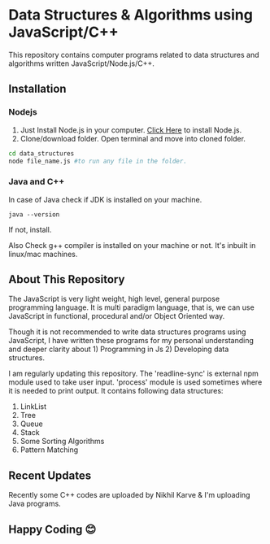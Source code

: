 # Data Structures & Algorithms using JavaScript/C++

This repository contains computer programs related to data structures and algorithms written JavaScript/Node.js/C++.

## Installation

### Nodejs
1. Just Install Node.js in your computer. [Click Here](https://nodejs.org/en/download/) to install Node.js.
2. Clone/download folder. Open terminal and move into cloned folder.

```bash
cd data_structures
node file_name.js #to run any file in the folder.
```
### Java and C++

In case of Java check if JDK is installed on your machine. 
```
java --version
```
If not, install. 

Also Check g++ compiler is installed on your machine or not. It's inbuilt in linux/mac machines. 


## About This Repository

The JavaScript is very light weight, high level, general purpose programming language. It is multi paradigm language, that is, we can use JavaScript in functional, procedural and/or Object Oriented way. 

Though it is not recommended to write data structures programs using JavaScript, I have written these programs for my personal understanding and deeper clarity about 1) Programming in Js 2) Developing data structures.

I am regularly updating this repository. The 'readline-sync' is external npm module used to take user input. 'process' module is used sometimes where it is needed to print output.
It contains following data structures:
1. LinkList
2. Tree
3. Queue
4. Stack
5. Some Sorting Algorithms
6. Pattern Matching

## Recent Updates

Recently some C++ codes are uploaded by Nikhil Karve & I'm uploading Java programs.

## Happy Coding 😊

